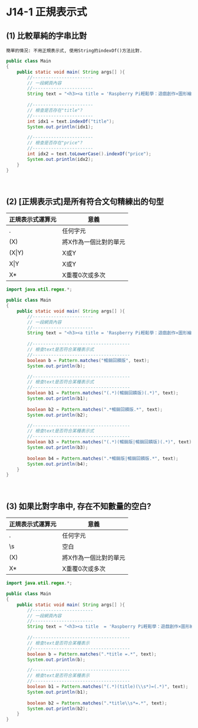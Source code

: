 # J14-1 正規表示式

## (1) 比較單純的字串比對


```
簡單的情況: 不用正規表示式, 使用String的indexOf()方法比對.
```

```java
public class Main
{
    public static void main( String args[] ){    
        //-----------------------
        // 一段網頁內容
        //-----------------------
        String text = "<h3><a title = 'Raspberry Pi輕鬆學：遊戲創作×圖形繪製×音樂創作×程式設計×Minecraft×音樂播放器'></a></h3><p><span class='pricing'><del>$400</del> 售價: $312</span> 購買後立即進貨</p><h3><a title ='Oracle PL/SQL程式設計(暢銷回饋版)'></a></h3><p><span class='pricing'><del>$580</del> 售價: $452</span> 購買後立即進貨</p><h3><a title='街頭藝術浪潮：街上的美術館，一線藝術家、經紀畫廊、英倫現場 直擊訪談'></a></h3><p><span class='pricing'><del>$470</del> 貴賓價: $423</span> 購買後立即進貨</p>";
        
        //-----------------------
        // 檢查是否存在"title"?
        //-----------------------
        int idx1 = text.indexOf("title");
        System.out.println(idx1);

        //-----------------------
        // 檢查是否存在"price"?
        //-----------------------       
        int idx2 = text.toLowerCase().indexOf("price");
        System.out.println(idx2);        
    }
}
```


<br/>

## (2) [正規表示式]是所有符合文句精練出的句型


| 正規表示式運算元 | 意義                  |
| --------------- | -------------------- |
| .               | 任何字元              |
| (X)             | 將X作為一個比對的單元  |
| (X\|Y)          | X或Y                 |
| X\|Y            | X或Y                 |
| X*              | X重覆0次或多次        |

```java
import java.util.regex.*;

public class Main
{
    public static void main( String args[] ){    
        //-----------------------
        // 一段網頁內容
        //-----------------------
        String text = "<h3><a title = 'Raspberry Pi輕鬆學：遊戲創作×圖形繪製×音樂創作×程式設計×Minecraft×音樂播放器'></a></h3><p><span class='pricing'><del>$400</del> 售價: $312</span> 購買後立即進貨</p><h3><a title ='Oracle PL/SQL程式設計(暢銷回饋版)'></a></h3><p><span class='pricing'><del>$580</del> 售價: $452</span> 購買後立即進貨</p><h3><a title='街頭藝術浪潮：街上的美術館，一線藝術家、經紀畫廊、英倫現場 直擊訪談'></a></h3><p><span class='pricing'><del>$470</del> 貴賓價: $423</span> 購買後立即進貨</p>";
        
        //-------------------------------------
        // 檢查text是否符合某種表示式
        //-------------------------------------
        boolean b = Pattern.matches("暢銷回饋版", text);
        System.out.println(b);

        //-------------------------------------
        // 檢查text是否符合某種表示式
        //-------------------------------------     
        boolean b1 = Pattern.matches("(.*)(暢銷回饋版)(.*)", text);
        System.out.println(b1); 
        
        boolean b2 = Pattern.matches(".*暢銷回饋版.*", text);
        System.out.println(b2);    

        //-------------------------------------
        // 檢查text是否符合某種表示式
        //-------------------------------------         
        boolean b3 = Pattern.matches("(.*)(暢銷版|暢銷回饋版)(.*)", text);
        System.out.println(b3);       
     
        boolean b4 = Pattern.matches(".*暢銷版|暢銷回饋版.*", text);
        System.out.println(b4); 
    }
}
```


<br/>

## (3) 如果比對字串中, 存在不知數量的空白?


| 正規表示式運算元 | 意義                  |
| --------------- | -------------------- |
| .               | 任何字元              |
| \s              | 空白                 |
| (X)             | 將X作為一個比對的單元  |
| X*              | X重覆0次或多次        |

```java
import java.util.regex.*;

public class Main
{
    public static void main( String args[] ){    
        //-----------------------
        // 一段網頁內容
        //-----------------------
        String text = "<h3><a title  = 'Raspberry Pi輕鬆學：遊戲創作×圖形繪製×音樂創作×程式設計×Minecraft×音樂播放器'></a></h3><p><span class='pricing'><del>$400</del> 售價: $312</span> 購買後立即進貨</p><h3><a title  ='Oracle PL/SQL程式設計(暢銷回饋版)'></a></h3><p><span class='pricing'><del>$580</del> 售價: $452</span> 購買後立即進貨</p><h3><a title='街頭藝術浪潮：街上的美術館，一線藝術家、經紀畫廊、英倫現場 直擊訪談'></a></h3><p><span class='pricing'><del>$470</del> 貴賓價: $423</span> 購買後立即進貨</p>";
        
        //-------------------------------------
        // 檢查text是否符合某種表示
        //-------------------------------------      
        boolean b = Pattern.matches(".*title =.*", text);
        System.out.println(b);     

        //-------------------------------------
        // 檢查text是否符合某種表示
        //-------------------------------------      
        boolean b1 = Pattern.matches("(.*)(title)(\\s*)=(.*)", text);
        System.out.println(b1); 
    
        boolean b2 = Pattern.matches(".*title\\s*=.*", text);
        System.out.println(b2);              
    }
}
```
